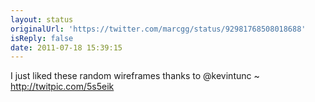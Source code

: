 ```yaml
---
layout: status
originalUrl: 'https://twitter.com/marcgg/status/92981768508018688'
isReply: false
date: 2011-07-18 15:39:15
---
```


I just liked these random wireframes thanks to @kevintunc ~  http://twitpic.com/5s5eik
